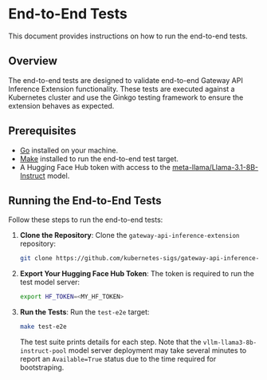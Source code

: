 # End-to-End Tests

This document provides instructions on how to run the end-to-end tests.

## Overview

The end-to-end tests are designed to validate end-to-end Gateway API Inference Extension functionality. These tests are executed against a Kubernetes cluster and use the Ginkgo testing framework to ensure the extension behaves as expected.

## Prerequisites

- [Go](https://golang.org/doc/install) installed on your machine.
- [Make](https://www.gnu.org/software/make/manual/make.html) installed to run the end-to-end test target.
- A Hugging Face Hub token with access to the [meta-llama/Llama-3.1-8B-Instruct](https://huggingface.co/meta-llama/Llama-3.1-8B-Instruct) model.

## Running the End-to-End Tests

Follow these steps to run the end-to-end tests:

1. **Clone the Repository**: Clone the `gateway-api-inference-extension` repository:

   ```sh
   git clone https://github.com/kubernetes-sigs/gateway-api-inference-extension.git && cd gateway-api-inference-extension
   ```

1. **Export Your Hugging Face Hub Token**: The token is required to run the test model server:

   ```sh
   export HF_TOKEN=<MY_HF_TOKEN>
   ```

1. **Run the Tests**: Run the `test-e2e` target:

   ```sh
   make test-e2e
   ```

   The test suite prints details for each step. Note that the `vllm-llama3-8b-instruct-pool` model server deployment
   may take several minutes to report an `Available=True` status due to the time required for bootstraping.
